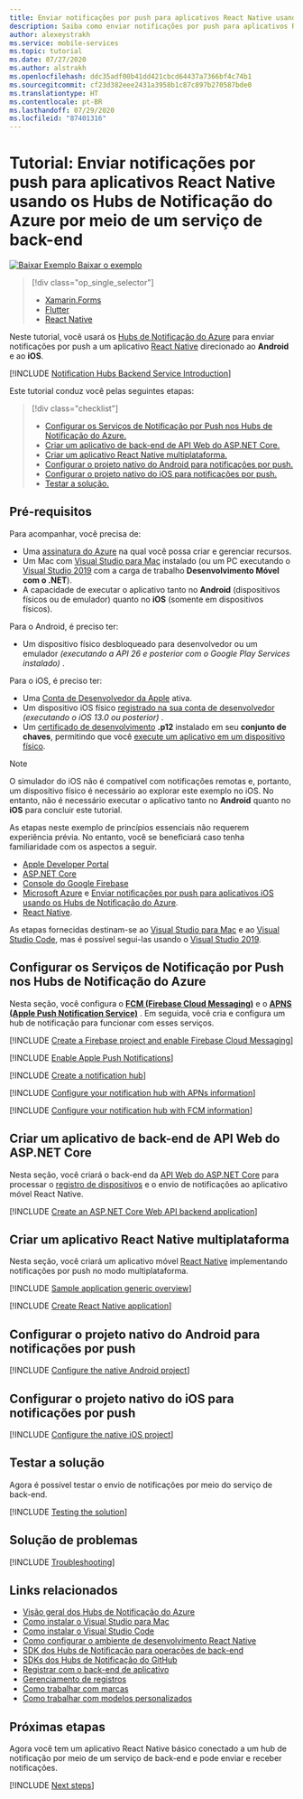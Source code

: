 ```yaml
---
title: Enviar notificações por push para aplicativos React Native usando os Hubs de Notificação do Azure por meio de um serviço de back-end | Microsoft Docs
description: Saiba como enviar notificações por push para aplicativos React Native que usam os Hubs de Notificação do Azure por meio de um serviço de back-end.
author: alexeystrakh
ms.service: mobile-services
ms.topic: tutorial
ms.date: 07/27/2020
ms.author: alstrakh
ms.openlocfilehash: ddc35adf00b41dd421cbcd64437a7366bf4c74b1
ms.sourcegitcommit: cf23d382eee2431a3958b1c87c897b270587bde0
ms.translationtype: HT
ms.contentlocale: pt-BR
ms.lasthandoff: 07/29/2020
ms.locfileid: "87401316"
---
```

# <a name="tutorial-send-push-notifications-to-react-native-apps-using-azure-notification-hubs-via-a-backend-service"></a>Tutorial: Enviar notificações por push para aplicativos React Native usando os Hubs de Notificação do Azure por meio de um serviço de back-end  

[![Baixar Exemplo](media/download.png) Baixar o exemplo](https://github.com/xamcat/mobcat-samples/tree/master/notification_hub_backend_service)  

> [!div class="op_single_selector"]
>
> * [Xamarin.Forms](notification-hubs-backend-service-xamarin-forms.md)
> * [Flutter](notification-hubs-backend-service-flutter.md)
> * [React Native](notification-hubs-backend-service-react-native.md)

Neste tutorial, você usará os [Hubs de Notificação do Azure](https://docs.microsoft.com/azure/notification-hubs/notification-hubs-push-notification-overview) para enviar notificações por push a um aplicativo [React Native](https://reactnative.dev/) direcionado ao **Android** e ao **iOS**.  

[!INCLUDE [Notification Hubs Backend Service Introduction](includes/notification-hubs-backend-service-introduction.md)]

Este tutorial conduz você pelas seguintes etapas:

> [!div class="checklist"]
>
> * [Configurar os Serviços de Notificação por Push nos Hubs de Notificação do Azure.](#set-up-push-notification-services-and-azure-notification-hub)
> * [Criar um aplicativo de back-end de API Web do ASP.NET Core.](#create-an-aspnet-core-web-api-backend-application)
> * [Criar um aplicativo React Native multiplataforma.](#create-a-cross-platform-react-native-application)
> * [Configurar o projeto nativo do Android para notificações por push.](#configure-the-native-android-project-for-push-notifications)
> * [Configurar o projeto nativo do iOS para notificações por push.](#configure-the-native-ios-project-for-push-notifications)
> * [Testar a solução.](#test-the-solution)

## <a name="prerequisites"></a>Pré-requisitos

Para acompanhar, você precisa de:

* Uma [assinatura do Azure](https://portal.azure.com) na qual você possa criar e gerenciar recursos.
* Um Mac com [Visual Studio para Mac](https://visualstudio.microsoft.com/vs/mac/) instalado (ou um PC executando o [Visual Studio 2019](https://visualstudio.microsoft.com/vs) com a carga de trabalho **Desenvolvimento Móvel com o .NET**).
* A capacidade de executar o aplicativo tanto no **Android** (dispositivos físicos ou de emulador) quanto no **iOS** (somente em dispositivos físicos).

Para o Android, é preciso ter:

* Um dispositivo físico desbloqueado para desenvolvedor ou um emulador *(executando a API 26 e posterior com o Google Play Services instalado)* .

Para o iOS, é preciso ter:

* Uma [Conta de Desenvolvedor da Apple](https://developer.apple.com) ativa.
* Um dispositivo iOS físico [registrado na sua conta de desenvolvedor](https://help.apple.com/developer-account/#/dev40df0d9fa) *(executando o iOS 13.0 ou posterior)* .
* Um [certificado de desenvolvimento](https://help.apple.com/developer-account/#/dev04fd06d56) **.p12** instalado em seu **conjunto de chaves**, permitindo que você [execute um aplicativo em um dispositivo físico](https://help.apple.com/xcode/mac/current/#/dev5a825a1ca).

> [!NOTE]
> O simulador do iOS não é compatível com notificações remotas e, portanto, um dispositivo físico é necessário ao explorar este exemplo no iOS. No entanto, não é necessário executar o aplicativo tanto no **Android** quanto no **iOS** para concluir este tutorial.

As etapas neste exemplo de princípios essenciais não requerem experiência prévia. No entanto, você se beneficiará caso tenha familiaridade com os aspectos a seguir.

* [Apple Developer Portal](https://developer.apple.com)
* [ASP.NET Core](https://docs.microsoft.com/aspnet/core/introduction-to-aspnet-core?view=aspnetcore-3.1)
* [Console do Google Firebase](https://console.firebase.google.com/u/0/)
* [Microsoft Azure](https://portal.azure.com) e [Enviar notificações por push para aplicativos iOS usando os Hubs de Notificação do Azure](/azure/notification-hubs/ios-sdk-get-started.md).
* [React Native](https://reactnative.dev/docs/getting-started).

As etapas fornecidas destinam-se ao [Visual Studio para Mac](https://visualstudio.microsoft.com/vs/mac/) e ao [Visual Studio Code](https://code.visualstudio.com/download), mas é possível segui-las usando o [Visual Studio 2019](https://visualstudio.microsoft.com/vs).

## <a name="set-up-push-notification-services-and-azure-notification-hub"></a>Configurar os Serviços de Notificação por Push nos Hubs de Notificação do Azure

Nesta seção, você configura o **[FCM (Firebase Cloud Messaging)](https://firebase.google.com/docs/cloud-messaging)** e o **[APNS (Apple Push Notification Service)](https://developer.apple.com/library/archive/documentation/NetworkingInternet/Conceptual/RemoteNotificationsPG/APNSOverview.html)** . Em seguida, você cria e configura um hub de notificação para funcionar com esses serviços.

[!INCLUDE [Create a Firebase project and enable Firebase Cloud Messaging](includes/notification-hubs-common-enable-firebase-cloud-messaging.md)]

[!INCLUDE [Enable Apple Push Notifications](includes/notification-hubs-common-enable-apple-push-notifications.md)]

[!INCLUDE [Create a notification hub](includes/notification-hubs-common-create-notification-hub.md)]

[!INCLUDE [Configure your notification hub with APNs information](includes/notification-hubs-common-configure-with-apns-information.md)]

[!INCLUDE [Configure your notification hub with FCM information](includes/notification-hubs-common-configure-with-fcm-information.md)]

## <a name="create-an-aspnet-core-web-api-backend-application"></a>Criar um aplicativo de back-end de API Web do ASP.NET Core

Nesta seção, você criará o back-end da [API Web do ASP.NET Core](https://dotnet.microsoft.com/apps/aspnet/apis) para processar o [registro de dispositivos](https://docs.microsoft.com/azure/notification-hubs/notification-hubs-push-notification-registration-management#what-is-device-registration) e o envio de notificações ao aplicativo móvel React Native.

[!INCLUDE [Create an ASP.NET Core Web API backend application](includes/notification-hubs-backend-service-web-api.md)]

## <a name="create-a-cross-platform-react-native-application"></a>Criar um aplicativo React Native multiplataforma

Nesta seção, você criará um aplicativo móvel [React Native](https://reactnative.dev/) implementando notificações por push no modo multiplataforma.

[!INCLUDE [Sample application generic overview](includes/notification-hubs-backend-service-sample-app-overview.md)]

[!INCLUDE [Create React Native application](includes/notification-hubs-backend-service-sample-app-react-native.md)]

## <a name="configure-the-native-android-project-for-push-notifications"></a>Configurar o projeto nativo do Android para notificações por push

[!INCLUDE [Configure the native Android project](includes/notification-hubs-backend-service-configure-react-native-android.md)]

## <a name="configure-the-native-ios-project-for-push-notifications"></a>Configurar o projeto nativo do iOS para notificações por push

[!INCLUDE [Configure the native iOS project](includes/notification-hubs-backend-service-configure-react-native-ios.md)]

## <a name="test-the-solution"></a>Testar a solução

Agora é possível testar o envio de notificações por meio do serviço de back-end.

[!INCLUDE [Testing the solution](includes/notification-hubs-backend-service-testing.md)]

## <a name="troubleshooting"></a>Solução de problemas

[!INCLUDE [Troubleshooting](includes/notification-hubs-backend-service-troubleshooting.md)]

## <a name="related-links"></a>Links relacionados

* [Visão geral dos Hubs de Notificação do Azure](/azure/notification-hubs/notification-hubs-push-notification-overview.md)
* [Como instalar o Visual Studio para Mac](https://docs.microsoft.com/visualstudio/mac/installation?view=vsmac-2019)
* [Como instalar o Visual Studio Code](https://code.visualstudio.com/download)
* [Como configurar o ambiente de desenvolvimento React Native](https://reactnative.dev/docs/environment-setup)
* [SDK dos Hubs de Notificação para operações de back-end](https://www.nuget.org/packages/Microsoft.Azure.NotificationHubs/)
* [SDKs dos Hubs de Notificação do GitHub](https://github.com/Azure/azure-notificationhubs)
* [Registrar com o back-end de aplicativo](/azure/notification-hubs/notification-hubs-ios-aspnet-register-user-from-backend-to-push-notification.md)
* [Gerenciamento de registros](/azure/notification-hubs/notification-hubs-push-notification-registration-management.md)
* [Como trabalhar com marcas](/azure/notification-hubs/notification-hubs-tags-segment-push-message.md)
* [Como trabalhar com modelos personalizados](/azure/notification-hubs/notification-hubs-templates-cross-platform-push-messages.md)

## <a name="next-steps"></a>Próximas etapas

Agora você tem um aplicativo React Native básico conectado a um hub de notificação por meio de um serviço de back-end e pode enviar e receber notificações.

[!INCLUDE [Next steps](includes/notification-hubs-backend-service-next-steps.md)]